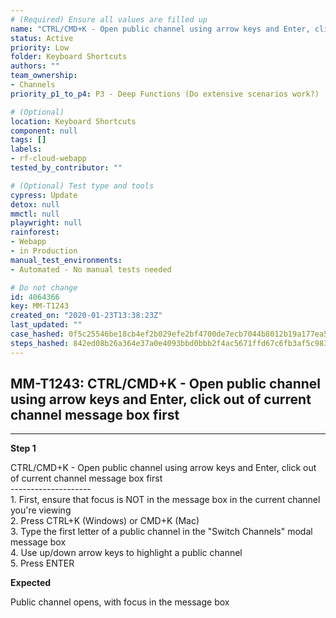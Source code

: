```yaml
---
# (Required) Ensure all values are filled up
name: "CTRL/CMD+K - Open public channel using arrow keys and Enter, click out of current channel message box first"
status: Active
priority: Low
folder: Keyboard Shortcuts
authors: ""
team_ownership: 
- Channels
priority_p1_to_p4: P3 - Deep Functions (Do extensive scenarios work?)

# (Optional)
location: Keyboard Shortcuts
component: null
tags: []
labels: 
- rf-cloud-webapp
tested_by_contributor: ""

# (Optional) Test type and tools
cypress: Update
detox: null
mmctl: null
playwright: null
rainforest: 
- Webapp
- in Production
manual_test_environments: 
- Automated - No manual tests needed

# Do not change
id: 4064366
key: MM-T1243
created_on: "2020-01-23T13:38:23Z"
last_updated: ""
case_hashed: 0f5c25546be18cb4ef2b029efe2bf4700de7ecb7044b8012b19a177ea5254f83156796a04b9001c6c71ab06fbc6d06ad
steps_hashed: 842ed08b26a364e37a0e4093bbd0bbb2f4ac5671ffd67c6fb3af5c9834e99c48f357409be109cb4da165dcb2bfc7e5a7
---
```


<!-- (Auto-generated) Based on frontmatter's "key" and "name" -->

## MM-T1243: CTRL/CMD+K - Open public channel using arrow keys and Enter, click out of current channel message box first

---

**Step 1**

CTRL/CMD+K - Open public channel using arrow keys and Enter, click out of current channel message box first\
\--------------------\
1\. First, ensure that focus is NOT in the message box in the current channel you're viewing\
2\. Press CTRL+K (Windows) or CMD+K (Mac)\
3\. Type the first letter of a public channel in the "Switch Channels" modal message box\
4\. Use up/down arrow keys to highlight a public channel\
5\. Press ENTER

**Expected**

Public channel opens, with focus in the message box
